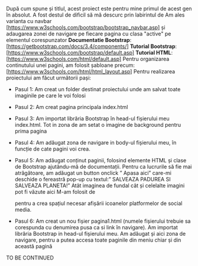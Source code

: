 După cum spune și titlul, acest proiect este pentru mine primul de acest gen în absolut.
A fost destul de dificil să mă descurc prin labirintul de 
Am ales varianta cu navbar [https://www.w3schools.com/bootstrap/bootstrap_navbar.asp]
 și adaugarea zonei de navigare pe fiecare pagina cu clasa "active" pe elementul corespunzator
**Documentatie Bootstrap**: [https://getbootstrap.com/docs/3.4/components/]
**Tutorial Bootstrap**: [https://www.w3schools.com/bootstrap/default.asp]
**Tutorial HTML**: [https://www.w3schools.com/html/default.asp]
Pentru organizarea continutului unei pagini, am folosit șabloane precum:
[https://www.w3schools.com/html/html_layout.asp] 
Pentru realizarea proiectului am făcut următorii pași:
- Pasul 1: Am creat  un folder destinat proiectului unde am salvat toate imaginile pe care le voi folosi
- Pasul 2: Am creat  pagina principala index.html
- Pasul 3: Am importat librăria Bootstrap în head-ul fișierului meu index.html. Tot in zona de <head> am setat o imagine de background pentru prima pagina
- Pasul 4: Am adăugat  zona de navigare in body-ul fișierului meu, în funcție de cate pagini voi crea.
- Pasul 5: Am adăugat  conținut paginii, folosind elemente HTML și clase de Bootstrap ajutându-mă  de documentații. Pentru ca lucrurile să fie mai atrăgătoare, am adăugat un button onclick ” Apasa aici” care-mi deschide  o fereastră pop-up cu textul:” SALVEAZA PADUREA SI SALVEAZA PLANETA!”
Atât imaginea de fundal cât și celelalte imagini pot fi văzute aici
M-am folosit de <div class="row">  pentru a crea spațiul necesar afișării icoanelor platformelor de social media.

- Pasul 6: Am creat un nou fișier pagina1.html (numele fișierului trebuie sa corespunda cu denumirea pusa ca si link în navigare). Am importat librăria Bootstrap in head-ul fișierului meu. Am adăugat și aici zona de navigare, pentru a putea accesa toate paginile din meniu chiar și din această pagină

TO BE CONTINUED
